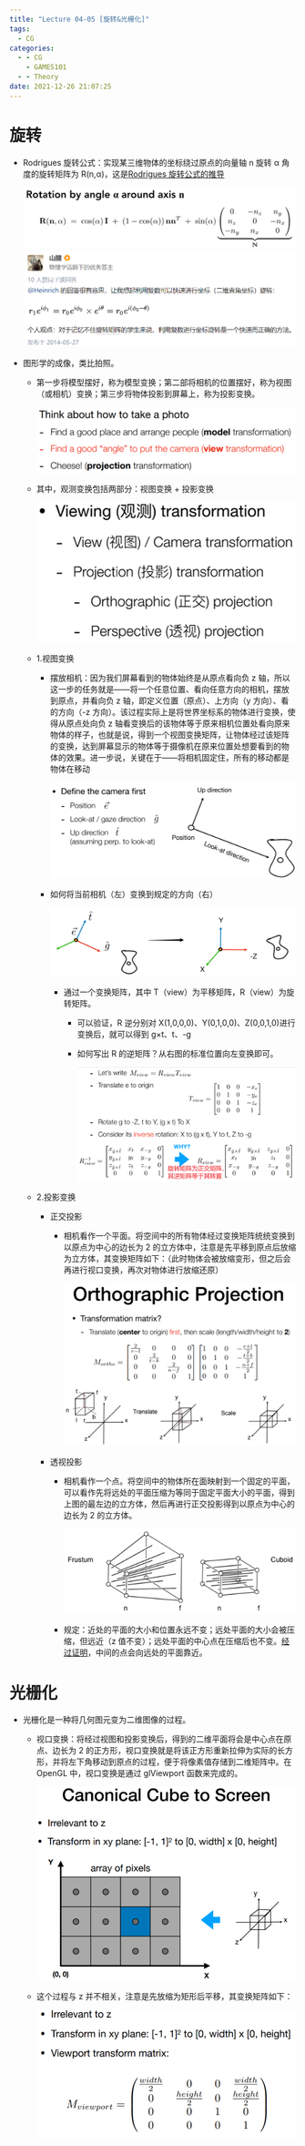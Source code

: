 ```yaml
---
title: "Lecture 04-05 [旋转&光栅化]"
tags:
  - CG
categories:
  - - CG
    - GAMES101
  - - Theory
date: 2021-12-26 21:07:25
---
```


# 旋转

- Rodrigues 旋转公式：实现某三维物体的坐标绕过原点的向量轴 n 旋转 α 角度的旋转矩阵为 R(n,α)，这是[Rodrigues 旋转公式的推导](https://dreamfields.github.io/2021/08/06/GAMES101%E9%87%8D%E8%A6%81%E5%85%AC%E5%BC%8F%E6%8E%A8%E5%AF%BC%E8%A1%A5%E5%85%85/#Rodrigues%E6%97%8B%E8%BD%AC%E5%85%AC%E5%BC%8F)

  ![](Lecture-04-05-旋转&光栅化/11e15ed4-a5a4-4d8f-9548-8ea3a666bc1e-11709514.jpg)
  ![](Lecture-04-05-旋转&光栅化/c07cae47-379d-4cf9-be8e-c374a6d6d84a-11709514.jpg)

- 图形学的成像，类比拍照。

  - 第一步将模型摆好，称为模型变换；第二部将相机的位置摆好，称为视图（或相机）变换；第三步将物体投影到屏幕上，称为投影变换。

    ![](Lecture-04-05-旋转&光栅化/b4c37547-b653-4143-9757-fa34a446a312-11709514.jpg)

  - 其中，观测变换包括两部分：视图变换 \+ 投影变换

    ![](Lecture-04-05-旋转&光栅化/aa77ced8-dfb8-4956-9bd1-abeb8ca11b24-11709514.jpg)

  - 1.视图变换

    - 摆放相机：因为我们屏幕看到的物体始终是从原点看向负 z 轴，所以这一步的任务就是——将一个任意位置、看向任意方向的相机，摆放到原点，并看向负 z 轴，即定义位置（原点）、上方向（y 方向）、看的方向（-z 方向）。该过程实际上是将世界坐标系的物体进行变换，使得从原点处向负 z 轴看变换后的该物体等于原来相机位置处看向原来物体的样子，也就是说，得到一个视图变换矩阵，让物体经过该矩阵的变换，达到屏幕显示的物体等于摄像机在原来位置处想要看到的物体的效果。进一步说，关键在于——将相机固定住，所有的移动都是物体在移动

      ![](Lecture-04-05-旋转&光栅化/15b83597-7bb1-4818-b44b-a790899a53f9-11709514.jpg)

    - 如何将当前相机（左）变换到规定的方向（右）

      ![](Lecture-04-05-旋转&光栅化/305737c0-7340-4837-aeb0-b4526b5f978a-11709514.jpg)

      - 通过一个变换矩阵，其中 T（view）为平移矩阵，R（view）为旋转矩阵。

        - 可以验证，R 逆分别对 X(1,0,0,0)、Y(0,1,0,0)、Z(0,0,1,0)进行变换后，就可以得到 g×t、t、-g
        - 如何写出 R 的逆矩阵？从右图的标准位置向左变换即可。

          ![](Lecture-04-05-旋转&光栅化/6ea2e63d-54d3-40bc-9aa1-12e1db58e706-11709514.jpg)

  - 2.投影变换

    - 正交投影

      - 相机看作一个平面。将空间中的所有物体经过变换矩阵统统变换到以原点为中心的边长为 2 的立方体中，注意是先平移到原点后放缩为立方体，其变换矩阵如下：（此时物体会被放缩变形，但之后会再进行视口变换，再次对物体进行放缩还原）

        ![](Lecture-04-05-旋转&光栅化/cf838ce3-a04b-4e9c-a9ed-78c28f7bc83e-11709514.jpg)

    - 透视投影

      - 相机看作一个点。将空间中的物体所在面映射到一个固定的平面，可以看作先将远处的平面压缩为等同于固定平面大小的平面，得到上图的最左边的立方体，然后再进行正交投影得到以原点为中心的边长为 2 的立方体。

        ![](Lecture-04-05-旋转&光栅化/48860929-7010-4941-af7c-c7c3c3ae8f5c-11709514.jpg)

      - 规定：近处的平面的大小和位置永远不变；远处平面的大小会被压缩，但远近（z 值不变）；远处平面的中心点在压缩后也不变。[经过证明](https://dreamfields.github.io/2021/08/06/GAMES101%E9%87%8D%E8%A6%81%E5%85%AC%E5%BC%8F%E6%8E%A8%E5%AF%BC%E8%A1%A5%E5%85%85/#%F0%9F%92%99-%E9%80%8F%E8%A7%86%E6%8A%95%E5%BD%B1%E5%8F%98%E6%8D%A2%E5%9D%90%E6%A0%87%E5%8F%98%E5%8C%96%E8%AF%81%E6%98%8E)，中间的点会向远处的平面靠近。

# 光栅化

- 光栅化是一种将几何图元变为二维图像的过程。

  - 视口变换：将经过视图和投影变换后，得到的二维平面将会是中心点在原点、边长为 2 的正方形，视口变换就是将该正方形重新拉伸为实际的长方形，并将左下角移动到原点的过程，便于将像素值存储到二维矩阵中。在 OpenGL 中，视口变换是通过 glViewport 函数来完成的。

    ![](Lecture-04-05-旋转&光栅化/6aba5f6a-94a1-4a3d-bd57-338475d7f0e1-11709514.jpg)

  - 这个过程与 z 并不相关，注意是先放缩为矩形后平移，其变换矩阵如下：

    ![](Lecture-04-05-旋转&光栅化/5b874574-796c-4b3c-8da2-03a6065a548a-11709514.jpg)
